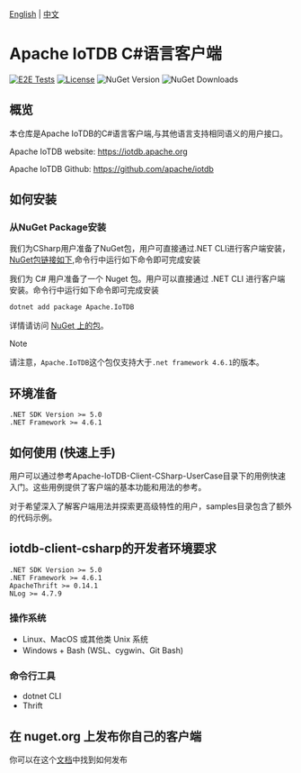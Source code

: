 <!--

    Licensed to the Apache Software Foundation (ASF) under one
    or more contributor license agreements.  See the NOTICE file
    distributed with this work for additional information
    regarding copyright ownership.  The ASF licenses this file
    to you under the Apache License, Version 2.0 (the
    "License"); you may not use this file except in compliance
    with the License.  You may obtain a copy of the License at
    
        http://www.apache.org/licenses/LICENSE-2.0
    
    Unless required by applicable law or agreed to in writing,
    software distributed under the License is distributed on an
    "AS IS" BASIS, WITHOUT WARRANTIES OR CONDITIONS OF ANY
    KIND, either express or implied.  See the License for the
    specific language governing permissions and limitations
    under the License.

-->
[English](./README.md) | [中文](./README_ZH.md)

# Apache IoTDB C#语言客户端
[![E2E Tests](https://github.com/apache/iotdb-client-csharp/actions/workflows/e2e.yml/badge.svg)](https://github.com/apache/iotdb-client-csharp/actions/workflows/e2e.yml)
[![License](https://img.shields.io/badge/license-Apache%202-4EB1BA.svg)](https://www.apache.org/licenses/LICENSE-2.0.html)
![NuGet Version](https://img.shields.io/nuget/v/Apache.IoTDB)
![NuGet Downloads](https://img.shields.io/nuget/dt/Apache.IoTDB)

## 概览

本仓库是Apache IoTDB的C#语言客户端,与其他语言支持相同语义的用户接口。

Apache IoTDB website: https://iotdb.apache.org

Apache IoTDB Github: https://github.com/apache/iotdb

## 如何安装
### 从NuGet Package安装

我们为CSharp用户准备了NuGet包，用户可直接通过.NET CLI进行客户端安装，[NuGet包链接如下](https://www.nuget.org/packages/Apache.IoTDB/),命令行中运行如下命令即可完成安装

我们为 C# 用户准备了一个 Nuget 包。用户可以直接通过 .NET CLI 进行客户端安装。命令行中运行如下命令即可完成安装
    
```sh
dotnet add package Apache.IoTDB
```

详情请访问 [NuGet 上的包](https://www.nuget.org/packages/Apache.IoTDB/)。


> [!NOTE]
> 请注意，`Apache.IoTDB`这个包仅支持大于`.net framework 4.6.1`的版本。

## 环境准备

    .NET SDK Version >= 5.0
    .NET Framework >= 4.6.1 

## 如何使用 (快速上手)
用户可以通过参考Apache-IoTDB-Client-CSharp-UserCase目录下的用例快速入门。这些用例提供了客户端的基本功能和用法的参考。

对于希望深入了解客户端用法并探索更高级特性的用户，samples目录包含了额外的代码示例。


## iotdb-client-csharp的开发者环境要求

```
.NET SDK Version >= 5.0
.NET Framework >= 4.6.1
ApacheThrift >= 0.14.1
NLog >= 4.7.9
```

### 操作系统

* Linux、MacOS 或其他类 Unix 系统
* Windows + Bash (WSL、cygwin、Git Bash)

### 命令行工具

* dotnet CLI
* Thrift

## 在 nuget.org 上发布你自己的客户端
你可以在这个[文档](./PUBLISH.md)中找到如何发布